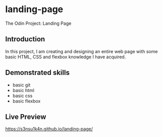 # landing-page
The Odin Project: Landing Page

## Introduction
In this project, I am creating and designing an entire web page with some basic HTML, CSS and flexbox knowledge I have acquired. 

## Demonstrated skills

- basic git
- basic html
- basic css
- basic flexbox

## Live Preview

https://s3nsu1k4n.github.io/landing-page/
